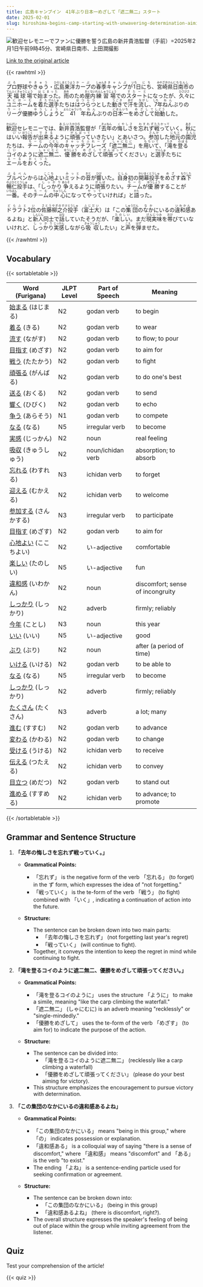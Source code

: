 ```yaml
---
title: 広島キャンプイン　41年ぶり日本一めざして「遮二無二」スタート
date: 2025-02-01
slug: hiroshima-begins-camp-starting-with-unwavering-determination-aiming-for-the-championship-for-the-first-time-in-41-years
---
```


![歓迎セレモニーでファンに優勝を誓う広島の新井貴浩監督（手前）=2025年2月1日午前9時45分、宮崎県日南市、上田潤撮影](https://www.asahicom.jp/imgopt/img/5765dc180b/comm_L/AS20250201002102.jpg "歓迎セレモニーでファンに優勝を誓う広島の新井貴浩監督（手前）=2025年2月1日午前9時45分、宮崎県日南市、上田潤撮影")

[Link to the original article](https://asahi.com/articles/AST212GYDT21PTQP002M.html?iref=pc_sports_top__n)

{{< rawhtml >}}
<p><ruby>プロ<rt>ぷろ</rt></ruby>野球<ruby>やきゅう<rt>やきゅう</rt></ruby>・<ruby>広島<rt>ひろしま</rt></ruby><ruby>東洋<rt>とうよう</rt></ruby><ruby>カープ<rt>かーぷ</rt></ruby>の<ruby>春季<rt>しゅんき</rt></ruby><ruby>キャンプ<rt>きゃんぷ</rt></ruby>が<ruby>1<rt>いち</rt></ruby>日<ruby>にち<rt>にち</rt></ruby>、<ruby>宮崎県<rt>みやざきけん</rt></ruby><ruby>日南市<rt>にちなんし</rt></ruby>の<ruby>天福球場<rt>てんふくきゅうじょう</rt></ruby>で<ruby>始まった<rt>はじまった</rt></ruby>。<ruby>雨<rt>あめ</rt></ruby>のため<ruby>屋内<rt>おくない</rt></ruby><ruby>練習場<rt>れんしゅうじょう</rt></ruby>での<ruby>スタート<rt>すたーと</rt></ruby>になったが、<ruby>久々<rt>ひさびさ</rt></ruby>に<ruby>ユニホーム<rt>ゆにほーむ</rt></ruby>を<ruby>着た<rt>きた</rt></ruby><ruby>選手<rt>せんしゅ</rt></ruby>たちは<ruby>はつらつ<rt>はつらつ</rt></ruby>とした<ruby>動き<rt>うごき</rt></ruby>で<ruby>汗<rt>あせ</rt></ruby>を<ruby>流し<rt>ながし</rt></ruby>、<ruby>7<rt>しち</rt></ruby>年<ruby>ねん<rt>ねん</rt></ruby>ぶりの<ruby>リーグ<rt>りーぐ</rt></ruby>優勝<ruby>ゆうしょう<rt>ゆうしょう</rt></ruby>と<ruby>41<rt>よんじゅういち</rt></ruby>年<ruby>ねん<rt>ねん</rt></ruby>ぶりの<ruby>日本一<rt>にほんいち</rt></ruby>を<ruby>めざして<rt>めざして</rt></ruby><ruby>始動<rt>しどう</rt></ruby>した。</p>

<p><ruby>歓迎<rt>かんげい</rt></ruby>セレモニーでは、<ruby>新井<rt>あらい</rt></ruby><ruby>貴浩<rt>たかひろ</rt></ruby>監督が「<ruby>去年<rt>きょねん</rt></ruby>の<ruby>悔しさ<rt>くやしさ</rt></ruby>を<ruby>忘れず<rt>わすれず</rt></ruby><ruby>戦って<rt>たたかって</rt></ruby>いく。<ruby>秋<rt>あき</rt></ruby>には<ruby>いい<rt>いい</rt></ruby><ruby>報告<rt>ほうこく</rt></ruby>が<ruby>出来る<rt>できる</rt></ruby>ように<ruby>頑張って<rt>がんばって</rt></ruby>いきたい」とあいさつ。<ruby>参加<rt>さんか</rt></ruby>した<ruby>地元<rt>じもと</rt></ruby>の<ruby>園児<rt>えんじ</rt></ruby>たちは、<ruby>チーム<rt>ちーむ</rt></ruby>の<ruby>今年<rt>ことし</rt></ruby>の<ruby>キャッチフレーズ<rt>きゃっちふれーず</rt></ruby>「<ruby>遮二無二<rt>しゃにむに</rt></ruby>」を<ruby>用いて<rt>もちいて</rt></ruby>、「<ruby>滝<rt>たき</rt></ruby>を<ruby>登る<rt>のぼる</rt></ruby><ruby>コイ<rt>こい</rt></ruby>のように<ruby>遮二無二<rt>しゃにむに</rt></ruby>、<ruby>優勝<rt>ゆうしょう</rt></ruby>を<ruby>めざして<rt>めざして</rt></ruby><ruby>頑張って<rt>がんばって</rt></ruby>ください」と<ruby>選手<rt>せんしゅ</rt></ruby>たちに<ruby>エール<rt>えーる</rt></ruby>を<ruby>おくった<rt>おくった</rt></ruby>。</p>

<p><ruby>ブルペン<rt>ぶるぺん</rt></ruby>からは<ruby>心地<rt>ここち</rt></ruby>よい<ruby>ミット<rt>みっと</rt></ruby>の<ruby>音<rt>おと</rt></ruby>が<ruby>響<rt>ひび</rt></ruby>いた。<ruby>自身<rt>じしん</rt></ruby>初の<ruby>開幕<rt>かいまく</rt></ruby><ruby>投手<rt>とうしゅ</rt></ruby>を<ruby>めざ<rt>めざ</rt></ruby>す<ruby>森下<rt>もりした</rt></ruby><ruby>暢仁<rt>のぶひと</rt></ruby><ruby>投手<rt>とうしゅ</rt></ruby>は、「<ruby>しっかり<rt>しっかり</rt></ruby><ruby>争<rt>あらそ</rt></ruby>えるように<ruby>頑張<rt>がんば</rt></ruby>りたい。<ruby>チーム<rt>ちーむ</rt></ruby>が<ruby>優勝<rt>ゆうしょう</rt></ruby>することが<ruby>一番<rt>いちばん</rt></ruby>。その<ruby>チーム<rt>ちーむ</rt></ruby>の<ruby>中心<rt>ちゅうしん</rt></ruby>になって<ruby>やって<rt>やって</rt></ruby>いければ」と<ruby>語<rt>かた</rt></ruby>った。</p>

<p><ruby>ドラフト<rt>どらふと</rt></ruby>2<ruby>位<rt>い</rt></ruby>の<ruby>佐藤<rt>さとう</rt></ruby><ruby>柳之介<rt>やぎのすけ</rt></ruby><ruby>投手<rt>とうしゅ</rt></ruby>（<ruby>富士大<rt>ふじだい</rt></ruby>）は「この<ruby>集団<rt>しゅうだん</rt></ruby>の<ruby>なか<rt>なか</rt></ruby>にいるの<ruby>違和感<rt>いわかん</rt></ruby>あるよね」と<ruby>新人<rt>しんじん</rt></ruby>同士で<ruby>話<rt>はな</rt></ruby>していたそうだが、「<ruby>楽しい<rt>たのしい</rt></ruby>。まだ<ruby>現実味<rt>げんじつみ</rt></ruby>を<ruby>帯<rt>おび</rt></ruby>びていないけれど、<ruby>しっかり<rt>しっかり</rt></ruby><ruby>実感<rt>じっかん</rt></ruby>しながら<ruby>吸収<rt>きゅうしゅう</rt></ruby>したい」と<ruby>声<rt>こえ</rt></ruby>を<ruby>弾<rt>はず</rt></ruby>ませた。</p>
{{< /rawhtml >}}

## Vocabulary


{{< sortabletable >}}

| Word (Furigana)          | JLPT Level | Part of Speech         | Meaning                          |
|--------------------------|------------|------------------------|----------------------------------|
|[始まる](https://jisho.org/search/%E5%A7%8B%E3%81%BE%E3%82%8B) (はじまる)| N2         | godan verb             | to begin                         |
|[着る](https://jisho.org/search/%E7%9D%80%E3%82%8B) (きる)| N2         | godan verb             | to wear                          |
|[流す](https://jisho.org/search/%E6%B5%81%E3%81%99) (ながす)| N2         | godan verb             | to flow; to pour                 |
|[目指す](https://jisho.org/search/%E7%9B%AE%E6%8C%87%E3%81%99) (めざす)| N2         | godan verb             | to aim for                       |
|[戦う](https://jisho.org/search/%E6%88%A6%E3%81%86) (たたかう)| N2         | godan verb             | to fight                         |
|[頑張る](https://jisho.org/search/%E9%A0%91%E5%BC%B5%E3%82%8B) (がんばる)| N2         | godan verb             | to do one's best                 |
|[送る](https://jisho.org/search/%E9%80%81%E3%82%8B) (おくる)| N2         | godan verb             | to send                          |
|[響く](https://jisho.org/search/%E9%9F%BF%E3%81%8F) (ひびく)| N2         | godan verb             | to echo                          |
|[争う](https://jisho.org/search/%E4%BA%89%E3%81%86) (あらそう)| N1         | godan verb             | to compete                       |
|[なる](https://jisho.org/search/%E3%81%AA%E3%82%8B) (なる)| N5         | irregular verb         | to become                        |
|[実感](https://jisho.org/search/%E5%AE%9F%E6%84%9F) (じっかん)| N2         | noun                   | real feeling                     |
|[吸収](https://jisho.org/search/%E5%90%B8%E5%8F%8E) (きゅうしゅう)| N2         | noun/ichidan verb      | absorption; to absorb            |
|[忘れる](https://jisho.org/search/%E5%BF%98%E3%82%8C%E3%82%8B) (わすれる)| N3         | ichidan verb           | to forget                        |
|[迎える](https://jisho.org/search/%E8%BF%8E%E3%81%88%E3%82%8B) (むかえる)| N2         | ichidan verb           | to welcome                       |
|[参加する](https://jisho.org/search/%E5%8F%82%E5%8A%A0%E3%81%99%E3%82%8B) (さんかする)| N3         | irregular verb         | to participate                   |
|[目指す](https://jisho.org/search/%E7%9B%AE%E6%8C%87%E3%81%99) (めざす)| N2         | godan verb             | to aim for                       |
|[心地よい](https://jisho.org/search/%E5%BF%83%E5%9C%B0%E3%82%88%E3%81%84) (ここちよい)| N2         | い-adjective           | comfortable                      |
|[楽しい](https://jisho.org/search/%E6%A5%BD%E3%81%97%E3%81%84) (たのしい)| N5         | い-adjective           | fun                              |
|[違和感](https://jisho.org/search/%E9%81%95%E5%92%8C%E6%84%9F) (いわかん)| N2         | noun                   | discomfort; sense of incongruity |
|[しっかり](https://jisho.org/search/%E3%81%97%E3%81%A3%E3%81%8B%E3%82%8A) (しっかり)| N2         | adverb                 | firmly; reliably                 |
|[今年](https://jisho.org/search/%E4%BB%8A%E5%B9%B4) (ことし)| N3         | noun                   | this year                        |
|[いい](https://jisho.org/search/%E3%81%84%E3%81%84) (いい)| N5         | い-adjective           | good                             |
|[ぶり](https://jisho.org/search/%E3%81%B6%E3%82%8A) (ぶり)| N2         | noun                   | after (a period of time)        |
|[いける](https://jisho.org/search/%E3%81%84%E3%81%91%E3%82%8B) (いける)| N2         | godan verb             | to be able to                   |
|[なる](https://jisho.org/search/%E3%81%AA%E3%82%8B) (なる)| N5         | irregular verb         | to become                        |
|[しっかり](https://jisho.org/search/%E3%81%97%E3%81%A3%E3%81%8B%E3%82%8A) (しっかり)| N2         | adverb                 | firmly; reliably                 |
|[たくさん](https://jisho.org/search/%E3%81%9F%E3%81%8F%E3%81%95%E3%82%93) (たくさん)| N3         | adverb                 | a lot; many                      |
|[進む](https://jisho.org/search/%E9%80%B2%E3%82%80) (すすむ)| N2         | godan verb             | to advance                       |
|[変わる](https://jisho.org/search/%E5%A4%89%E3%82%8F%E3%82%8B) (かわる)| N2         | godan verb             | to change                        |
|[受ける](https://jisho.org/search/%E5%8F%97%E3%81%91%E3%82%8B) (うける)| N2         | ichidan verb           | to receive                       |
|[伝える](https://jisho.org/search/%E4%BC%9D%E3%81%88%E3%82%8B) (つたえる)| N2         | ichidan verb           | to convey                        |
|[目立つ](https://jisho.org/search/%E7%9B%AE%E7%AB%8B%E3%81%A4) (めだつ)| N2         | godan verb             | to stand out                     |
|[進める](https://jisho.org/search/%E9%80%B2%E3%82%81%E3%82%8B) (すすめる)| N2         | ichidan verb           | to advance; to promote           |

{{< /sortabletable >}}


## Grammar and Sentence Structure

1. **「去年の悔しさを忘れず戦っていく。」**

   - **Grammatical Points:**
     - 「忘れず」 is the negative form of the verb 「忘れる」 (to forget) in the ず form, which expresses the idea of "not forgetting."
     - 「戦っていく」 is the te-form of the verb 「戦う」 (to fight) combined with 「いく」, indicating a continuation of action into the future.

   - **Structure:**
     - The sentence can be broken down into two main parts: 
       - 「去年の悔しさを忘れず」 (not forgetting last year's regret)
       - 「戦っていく」 (will continue to fight).
     - Together, it conveys the intention to keep the regret in mind while continuing to fight.

2. **「滝を登るコイのように遮二無二、優勝をめざして頑張ってください。」**

   - **Grammatical Points:**
     - 「滝を登るコイのように」 uses the structure 「ように」 to make a simile, meaning "like the carp climbing the waterfall."
     - 「遮二無二」 (しゃにむに) is an adverb meaning "recklessly" or "single-mindedly."
     - 「優勝をめざして」 uses the te-form of the verb 「めざす」 (to aim for) to indicate the purpose of the action.

   - **Structure:**
     - The sentence can be divided into:
       - 「滝を登るコイのように遮二無二」 (recklessly like a carp climbing a waterfall)
       - 「優勝をめざして頑張ってください」 (please do your best aiming for victory).
     - This structure emphasizes the encouragement to pursue victory with determination.

3. **「この集団のなかにいるの違和感あるよね」**

   - **Grammatical Points:**
     - 「この集団のなかにいる」 means "being in this group," where 「の」 indicates possession or explanation.
     - 「違和感ある」 is a colloquial way of saying "there is a sense of discomfort," where 「違和感」 means "discomfort" and 「ある」 is the verb "to exist."
     - The ending 「よね」 is a sentence-ending particle used for seeking confirmation or agreement.

   - **Structure:**
     - The sentence can be broken down into:
       - 「この集団のなかにいる」 (being in this group)
       - 「違和感あるよね」 (there is discomfort, right?).
     - The overall structure expresses the speaker's feeling of being out of place within the group while inviting agreement from the listener.

## Quiz

Test your comprehension of the article!

{{< quiz >}}